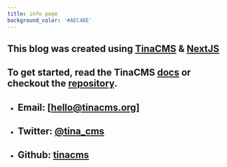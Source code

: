 ```yaml
---
title: info page
background_color: '#AEC4BE'
---
```

## This blog was created using [TinaCMS](https://tinacms.org) & [NextJS](https://nextjs.org/) 

## To get started, read the TinaCMS [docs](https://tinacms.org/docs) or checkout the [repository](https://github.com/msand/askyourelders-next-tinacms).

- ## Email: [hello@tinacms.org]
- ## Twitter: [@tina_cms](https://twitter.com/tina_cms)
- ## Github: [tinacms](https://github.com/tinacms/tinacms)
